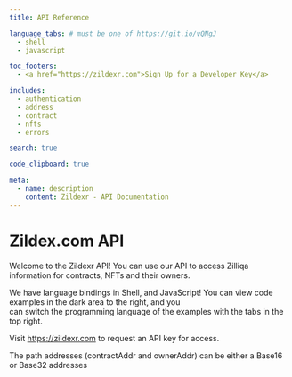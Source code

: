 ```yaml
---
title: API Reference

language_tabs: # must be one of https://git.io/vQNgJ
  - shell
  - javascript

toc_footers:
  - <a href="https://zildexr.com">Sign Up for a Developer Key</a>

includes:
  - authentication
  - address
  - contract
  - nfts
  - errors

search: true

code_clipboard: true

meta:
  - name: description
    content: Zildexr - API Documentation
---
```


# Zildex.com API

Welcome to the Zildexr API! You can use our API to access Zilliqa information for contracts, NFTs and their owners.

We have language bindings in Shell, and JavaScript! You can view code examples in the dark area to the right, and you  
can switch the programming language of the examples with the tabs in the top right.

Visit <a href="https://zildexr.com">https://zildexr.com</a> to request an API key for access.

<aside class="success">
The path addresses (contractAddr and ownerAddr) can be either a Base16 or Base32 addresses
</aside>

